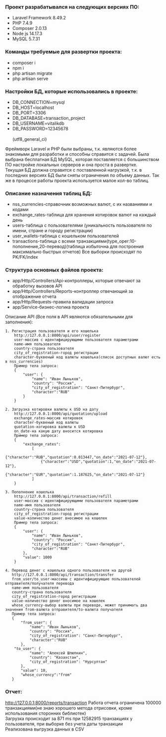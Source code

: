 ### Проект разрабатывался на следующих версиях ПО: ###
* Laravel Framework 8.49.2
* PHP 7.4.9
* Composer 2.0.13
* Node js 14.17.3
* MySQL 5.7.31

### Команды требуемые для развертки проекта: ###
* composer i
* npm i
* php artisan migrate
* php artisan serve

### Настройки БД, которые использовались в проекте: ###
* DB_CONNECTION=mysql
* DB_HOST=localhost
* DB_PORT=3306
* DB_DATABASE=transaction_project
* DB_USERNAME=vitalikdb
* DB_PASSWORD=12345678
<br/><br/>(utf8_general_ci)

Фреймворк Laravel и PHP были выбраны, т.к. являются более знакомыми для разработки и способны справится с задачей. 
Была выбрана бесплатная БД MySQL, которая поставляется с большинством ПО настройке локальных серверов 
и она проста в развертке.  
Текущая БД должна справится с поставленной нагрузкой, т.к. в последних версиях БД были сняты 
ограничения по объему данных. Так же в процессе работы проекта используется малое кол-во таблиц.  

### Описание назначения таблиц БД: ###
* nss_currencies-справочник возможных валют, с их названиями и кодами
* exchange_rates-таблица для хранения котировок валют на каждый день
* users-таблица с пользователями (уникальность пользователя по имени, стране и городу регистрации)
* user_wallets-таблица с кошельком пользователей
* transactions-таблица с всеми транзакциями(type_oper:10-пополнение,20-перевод)(таблица избыточна
 для построения максимально быстрых отчетов)
Все выборки происходят по PK/FK/index

### Структура основных файлов проекта: ###
* app/Http/Controllers/Api-контроллеры, которые отвечают за обработку вызовов API
* app/Http/Controllers/Reports-контроллер отвечающий за отображение отчета 
* app/Http/Requests-правила валидации запроса
* app/Service-бизнес-логика проекта

Описание API (Все поля в API являются обязательными для заполнения):

    1. Регистрация пользователя и его кошелька
        http://127.0.0.1:8000/api/user/register
        user-массив с идентифицирующими пользователя параметрами
        name-имя пользователя
        country-страна пользователя
        city_of_registration-город регистрации
        character-буквеный код валюты кошелька(список доступных валют есть в nss_currencies)
        Пример тела запроса:
        {
            "user": {
                "name": "Иван Лыньков",
                "country": "Россия",
                "city_of_registration": "Санкт-Питербург",
                "character":"RUB"
            }
        }
    
    2. Загрузка котировки валюты к USD на дату
        http://127.0.0.1:8000/api/quotation/upload
        exchange_rates-массив котировок
        character-буквеный код валюты
        quotation-котировка валюты к USD
        on_date-на какую дату вносится котировка
        Пример тела запроса:
        {
            "exchange_rates": 
                [
                    {"character":"RUB","quotation":0.013447,"on_date":"2021-07-12"},
                    {"character":"USD","quotation":1,"on_date":"2021-07-12"},
                    {"character":"EUR","quotation":1.187625,"on_date":"2021-07-12"}
                ]
        }
    
    3. Пополнение кошелька
        http://127.0.0.1:8000/api/transaction/refill
        user-массив с идентифицирующими пользователя параметрами
        name-имя пользователя
        country-страна пользователя
        city_of_registration-город регистрации
        value-количество денег вносимое на кошелек
        Пример тела запроса:
        {
            "user": {
                "name": "Иван Лыньков",
                "country": "Россия",
                "city_of_registration": "Санкт-Питербург",
                "character":"RUB"
            },
            "value": 1000
        }
        
    4. Перевод денег с кошелька одного пользователя на другой
       http://127.0.0.1:8000/api/transaction/transfer
       from_user/to_user-массивы с идентифицирующие пользователей отправителя/получателя перевода
       name-имя пользователя
       country-страна пользователя
       city_of_registration-город регистрации
       value-количество денег вносимое на кошелек
       whose_currency-выбор валюты при переводе, может принимать два значения from-валюта отправителя/to-валюта получателя
       Пример тела запроса:
       {
           "from_user": {
               "name": "Иван Лыньков",
               "country": "Россия",
               "city_of_registration": "Санкт-Питербург",
               "character":"RUB"
           },
        "to_user": {
               "name": "Алексей Шлюпкин",
               "country": "Казахстан",
               "city_of_registration": "Нурсултан"
           },
           "value": 10,
           "whose_currency":"from"
       }
   
### Отчет: ###
http://127.0.0.1:8000/reports/transaction
Работа отчета ограничена 100000 транзакциями(не знаю хорошего метода отрисовки, кроме использования сторонних библиотек)
<br/>Загрузка происходит за 871 ms при 12582915 транзакциях у пользователя, при выборке без учета даты транзакции
<br/>Реализована выгрузка данных в CSV 

    


